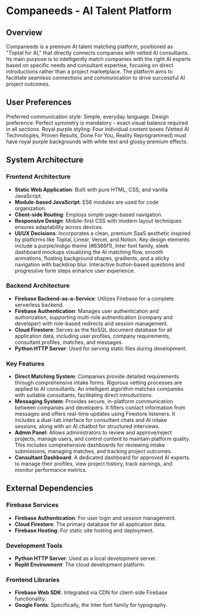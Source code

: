 # Companeeds - AI Talent Platform

## Overview

Companeeds is a premium AI talent matching platform, positioned as "Toptal for AI," that directly connects companies with vetted AI consultants. Its main purpose is to intelligently match companies with the right AI experts based on specific needs and consultant expertise, focusing on direct introductions rather than a project marketplace. The platform aims to facilitate seamless connections and communication to drive successful AI project outcomes.

## User Preferences

Preferred communication style: Simple, everyday language.
Design preference: Perfect symmetry is mandatory - exact visual balance required in all sections.
Royal purple styling: Four individual content boxes (Vetted AI Technologies, Proven Results, Done For You, Reality Reprogrammed) must have royal purple backgrounds with white text and glossy premium effects.

## System Architecture

### Frontend Architecture
- **Static Web Application**: Built with pure HTML, CSS, and vanilla JavaScript.
- **Module-based JavaScript**: ES6 modules are used for code organization.
- **Client-side Routing**: Employs simple page-based navigation.
- **Responsive Design**: Mobile-first CSS with modern layout techniques ensures adaptability across devices.
- **UI/UX Decisions**: Incorporates a clean, premium SaaS aesthetic inspired by platforms like Toptal, Linear, Vercel, and Notion. Key design elements include a purple/indigo theme (#6366f1), Inter font family, sleek dashboard mockups visualizing the AI matching flow, smooth animations, floating background shapes, gradients, and a sticky navigation with backdrop blur. Interactive button-based questions and progressive form steps enhance user experience.

### Backend Architecture
- **Firebase Backend-as-a-Service**: Utilizes Firebase for a complete serverless backend.
- **Firebase Authentication**: Manages user authentication and authorization, supporting multi-role authentication (company and developer) with role-based redirects and session management.
- **Cloud Firestore**: Serves as the NoSQL document database for all application data, including user profiles, company requirements, consultant profiles, matches, and messages.
- **Python HTTP Server**: Used for serving static files during development.

### Key Features
- **Direct Matching System**: Companies provide detailed requirements through comprehensive intake forms. Rigorous vetting processes are applied to AI consultants. An intelligent algorithm matches companies with suitable consultants, facilitating direct introductions.
- **Messaging System**: Provides secure, in-platform communication between companies and developers. It filters contact information from messages and offers real-time updates using Firestore listeners. It includes a dual-tab interface for consultant chats and AI intake sessions, along with an AI chatbot for structured interviews.
- **Admin Panel**: Allows administrators to review and approve/reject projects, manage users, and control content to maintain platform quality. This includes comprehensive dashboards for reviewing intake submissions, managing matches, and tracking project outcomes.
- **Consultant Dashboard**: A dedicated dashboard for approved AI experts to manage their profiles, view project history, track earnings, and monitor performance metrics.

## External Dependencies

### Firebase Services
- **Firebase Authentication**: For user login and session management.
- **Cloud Firestore**: The primary database for all application data.
- **Firebase Hosting**: For static site hosting and deployment.

### Development Tools
- **Python HTTP Server**: Used as a local development server.
- **Replit Environment**: The cloud development platform.

### Frontend Libraries
- **Firebase Web SDK**: Integrated via CDN for client-side Firebase functionality.
- **Google Fonts**: Specifically, the Inter font family for typography.